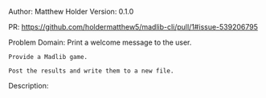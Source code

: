 Author: Matthew Holder
Version: 0.1.0

PR: https://github.com/holdermatthew5/madlib-cli/pull/1#issue-539206795

Problem Domain:
    Print a welcome message to the user.

    Provide a Madlib game.

    Post the results and write them to a new file.

Description:
